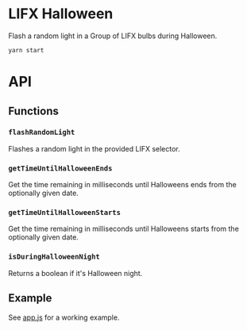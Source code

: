 # LIFX Halloween
Flash a random light in a Group of LIFX bulbs during Halloween.

```shell
yarn start
```

# API

## Functions

### `flashRandomLight`
Flashes a random light in the provided LIFX selector.

### `getTimeUntilHalloweenEnds`
Get the time remaining in milliseconds until Halloweens ends from the optionally given date.

### `getTimeUntilHalloweenStarts`
Get the time remaining in milliseconds until Halloweens starts from the optionally given date.

### `isDuringHalloweenNight`
Returns a boolean if it's Halloween night.

## Example
See [app.js](./app.js) for a working example.

